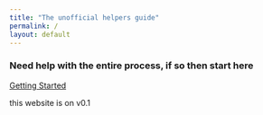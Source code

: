 ```yaml
---
title: "The unofficial helpers guide"
permalink: /
layout: default
---
```


### Need help with the entire process, if so then start here

[Getting Started](getting_sidequest.md)


this website is on v0.1